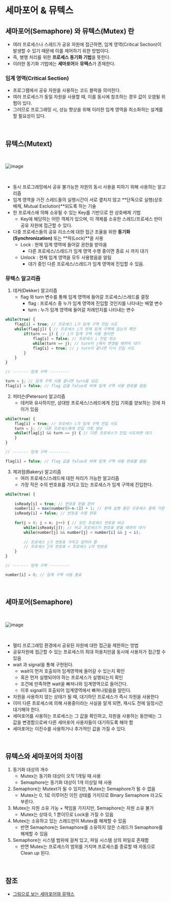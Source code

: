 # 세마포어 & 뮤텍스

## 세마포어(Semaphore) 와 뮤텍스(Mutex) 란
+ 여러 프로세스나 스레드가 공유 자원에 접근하면, 임계 영역(Critical Section)이 발생할 수 있기 때문에 이를 제어하기 위한 방법이다.
+ 즉, 병행 처리를 위한 **프로세스 동기화 기법**을 뜻한다.
+ 이러한 동기화 기법에는 **세마포어**와 **뮤텍스**가 존재한다.

### 임계 영역(Critical Section)
+ 프로그램에서 공유 자원을 사용하는 코드 블럭을 의미한다.
+ 여러 프로세스가 동일 자원을 사용할 때, 이를 동시에 참조하는 경우 값이 오염될 위험이 있다.
+ 그러므로 프로그래밍 시, 성능 향상을 위해 이러한 임계 영역을 최소화하는 설계를 할 필요성이 있다. 

<br>

## 뮤텍스(Mutext)

<br>

![image](https://user-images.githubusercontent.com/49611158/147403137-0a24a4ce-9e3d-4dea-9e2c-21da0833ff7f.png)

<br>

+ 동시 프로그래밍에서 공유 불가능한 자원의 동시 사용을 피하기 위해 사용하는 알고리즘
+ 임계 영역을 가진 스레드들의 실행시간이 서로 곂치지 않고 **단독으로 실행(상호 배제, Mutual Exclution)**되도록 하는 기술
+ 한 프로세스에 의해 소유될 수 있는 Key를 기반으로 한 상호배제 기법
    - Key에 해당하는 어떤 객체가 있으며, 이 객체를 소유한 스레드/프로세스 만이 공유 자원에 접근할 수 있다.
+ 다중 프로세스들의 공유 리소스에 대한 접근 조율을 위한 **동기화(Synchronization)** 또는 **락(Lock)**을 사용
    - Lock : 현재 임계 영역에 들어갈 권한을 받아옴
        + 다른 프로세스/스레드가 임계 영역 수행 중이면 종료 시 까지 대기
    - Unlock : 현재 임계 영역을 모두 사용했음을 알림
        + 대기 중인 다른 프로세스/스레드가 임계 영역에 진입할 수 있음.

### 뮤텍스 알고리즘
1. 데커(Dekker) 알고리즘
    + flag 와 turn 변수를 통해 임계 영역에 들어갈 프로세스/스레드를 결정
        - flag : 프로세스 중 누가 임계 영역에 진입할 것인지를 나타내는 배열 변수
        - turn : 누가 임계 영역에 들어갈 차례인지를 나타내는 변수

```javascript
while(true) {
    flag[i] = true; // 프로세스 i가 임계 구역 진입 시도
    while(flag[j]) { // 프로세스 j가 현재 임계 구역에 있는지 확인
        if(turn == j) { // j가 임계 구역 사용 중이면
            flag[i] = false; // 프로세스 i 진입 취소
            while(turn == j); // turn이 j에서 변경될 때까지 대기
            flag[i] = true; // j turn이 끝나면 다시 진입 시도
        }
    }
}

// ------- 임계 구역 ---------

turn = j; // 임계 구역 사용 끝나면 turn을 넘김
flag[i] = false; // flag 값을 false로 바꿔 임계 구역 사용 완료를 알림
```

2. 피터슨(Peterson) 알고리즘
    + 데커와 유사하지만, 상대방 프로세스/스레드에게 진입 기회를 양보하는 것에 차이가 있음

```javascript
while(true) {
    flag[i] = true; // 프로세스 i가 임계 구역 진입 시도
    turn = j; // 다른 프로세스에게 진입 기회 양보
    while(flag[j] && turn == j) { // 다른 프로세스가 진입 시도하면 대기
    }
}

// ------- 임계 구역 ---------

flag[i] = false; // flag 값을 false로 바꿔 임계 구역 사용 완료를 알림
```

3. 제과점(Bakery) 알고리즘
    + 여러 프로세스/스레드에 대한 처리가 가능한 알고리즘
    + 가장 작은 수의 번호표를 가지고 있는 프로세스가 임계 구역에 진입한다.

```javascript
while(true) {
    
    isReady[i] = true; // 번호표 받을 준비
    number[i] = max(number[0~n-1]) + 1; // 현재 실행 중인 프로세스 중에 가장 큰 번호 배정 
    isReady[i] = false; // 번호표 수령 완료
    
    for(j = 0; j < n; j++) { // 모든 프로세스 번호표 비교
        while(isReady[j]); // 비교 프로세스가 번호표 받을 때까지 대기
        while(number[j] && number[j] < number[i] && j < i);
        
        // 프로세스 j가 번호표 가지고 있어야 함
        // 프로세스 j의 번호표 < 프로세스 i의 번호표
    }
}

// ------- 임계 구역 ---------

number[i] = 0; // 임계 구역 사용 종료
```
<br>

## 세마포어(Semaphore)

<br>

![image](https://user-images.githubusercontent.com/49611158/147403354-895d33bd-ebf7-43a5-a703-5440b3fd1cea.png)

<br>

+ 멀티 프로그래밍 환경에서 공유된 자원에 대한 접근을 제한하는 방법
+ 공유자원에 접근할 수 있는 프로세스의 최대 허용치만큼 동시에 사용자가 접근할 수 있음
+ wait 과 signal을 통해 구현된다.
    -  wait이 먼저 호출되어 임계영역에 들어갈 수 있는지 확인
    - 혹은 먼저 실행되어야 하는 프로세스가 실행되는지 확인
    - 조건에 만족하면 wait을 빠져나와 임계영역으로 들어간다.
    - 이후 signal이 호출되어 임계영역에서 빠져나왔음을 알린다.
+ 자원을 사용하지 않는 상태가 될 때, 대기하던 프로세스가 즉시 자원을 사용한다
+ 이미 다른 프로세스에 의해 사용중이라는 사실을 알게 되면, 재시도 전에 일정시간 대기해야 한다.
+ 세마포어를 사용하는 프로세스는 그 값을 확인하고, 자원을 사용하는 동안에는 그 값을 변경함으로써 다른 세마포어 사용자들이 대기하도록 해야 함
+ 세마포어는 이진수를 사용하거나 추가적인 값을 가질 수 있다.


<br>

## 뮤텍스와 세마포어의 차이점
1. 동기화 대상의 개수
    + Mutex는 동기화 대상이 오직 1개일 때 사용
    + Semaphore는 동기화 대상이 1개 이상일 때 사용
2. Semaphore는 Mutext가 될 수 있지만, Mutex는 Semaphore가 될 수 없음
    + Mutex는 0, 1로 이루어진 이진 상태를 가지므로 Binary Semaphore 라고도 부른다.
3. Mutex는 자원 소유 가능 + 책임을 가지지만, Semaphore는 자원 소유 불가
    + Mutex는 상태 0, 1 뿐이므로 Lock을 가질 수 있음
4. Mutex는 소유하고 있는 스레드만이 Mutex를 해제할 수 있음
    + 반면 Semaphore는 Semaphore를 소유하지 않은 스레드가 Semaphore를 해제할 수 있음
5. Semaphore는 시스템 범위에 걸쳐 있고, 파일 시스템 상의 파일로 존재함
    + 반면 Mutex는 프로세스의 범위를 가지며 프로세스를 종료할 때 자동으로 Clean up 된다.

<br>

## 참조
+ [그림으로 보는 세마포어와 뮤텍스](https://worthpreading.tistory.com/90)
